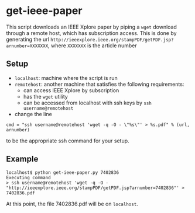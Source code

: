 # get-ieee-paper
This script downloads an IEEE Xplore paper by piping a `wget` download through a remote host, which has subscription access. This is done by generating the url
`http://ieeexplore.ieee.org/stampPDF/getPDF.jsp?arnumber=XXXXXXX`, where `XXXXXXX` is the article number

## Setup
* `localhost`: machine where the script is run
* `remotehost`: another machine that satisfies the following requirements:
  * can access IEEE Xplore by subscription
  * has the `wget` utility
  * can be accessed from localhost with ssh keys by `ssh username@remotehost`
*  change the line
```
cmd = "ssh username@remotehost 'wget -q -O - \"%s\"' > %s.pdf" % (url, arnumber)
```
to be the appropriate ssh command for your setup.

## Example
```
localhost$ python get-ieee-paper.py 7402836
Executing command
> ssh username@remotehost 'wget -q -O - "http://ieeexplore.ieee.org/stampPDF/getPDF.jsp?arnumber=7402836"' > 7402836.pdf
```
At this point, the file 7402836.pdf will be on `localhost`.

